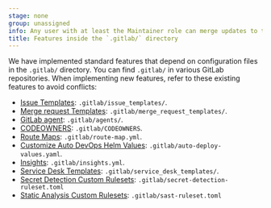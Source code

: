 ```yaml
---
stage: none
group: unassigned
info: Any user with at least the Maintainer role can merge updates to this content. For details, see https://docs.gitlab.com/development/development_processes/#development-guidelines-review.
title: Features inside the `.gitlab/` directory
---
```


We have implemented standard features that depend on configuration files in the `.gitlab/` directory. You can find `.gitlab/` in various GitLab repositories.
When implementing new features, refer to these existing features to avoid conflicts:

- [Issue Templates](../user/project/description_templates.md#create-an-issue-template): `.gitlab/issue_templates/`.
- [Merge request Templates](../user/project/description_templates.md#create-a-merge-request-template): `.gitlab/merge_request_templates/`.
- [GitLab agent](https://gitlab.com/gitlab-org/cluster-integration/gitlab-agent): `.gitlab/agents/`.
- [CODEOWNERS](../user/project/codeowners/_index.md#set-up-code-owners): `.gitlab/CODEOWNERS`.
- [Route Maps](../ci/review_apps/_index.md#route-maps): `.gitlab/route-map.yml`.
- [Customize Auto DevOps Helm Values](../topics/autodevops/customize.md#customize-helm-chart-values): `.gitlab/auto-deploy-values.yaml`.
- [Insights](../user/project/insights/_index.md#configure-project-insights): `.gitlab/insights.yml`.
- [Service Desk Templates](../user/project/service_desk/configure.md#customize-emails-sent-to-external-participants): `.gitlab/service_desk_templates/`.
- [Secret Detection Custom Rulesets](../user/application_security/secret_detection/pipeline/configure.md#customize-analyzer-rulesets): `.gitlab/secret-detection-ruleset.toml`
- [Static Analysis Custom Rulesets](../user/application_security/sast/customize_rulesets.md#create-the-configuration-file): `.gitlab/sast-ruleset.toml`
